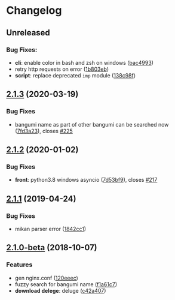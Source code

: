 # Changelog


## Unreleased

### Bug Fixes:

- **cli**: enable color in bash and zsh on windows ([bac4993](https://github.com/BGmi/BGmi/commit/bac4993cd784b5303431f7e430846b7ff5360117))
- retry http requests on error ([1b803eb](https://github.com/BGmi/BGmi/commit/1b803ebac5b535aa1cc945aaef70f185c07edd22))
- **script**: replace deprecated `imp` module ([138c98f](https://github.com/BGmi/BGmi/commit/138c98f790e5aac6dc32b6c34674b719b68ba0b0))

## [2.1.3](https://github.com/BGmi/BGmi/compare/2.1.2...2.1.3) (2020-03-19)

### Bug Fixes

* bangumi name as part of other bangumi can be searched now ([7fd3a23](https://github.com/BGmi/BGmi/commit/7fd3a2314a054bef83d8f4cb90a769988af1c98a)), closes [#225](https://github.com/BGmi/BGmi/issues/225)


## [2.1.2](https://github.com/BGmi/BGmi/compare/2.1.1...2.1.2) (2020-01-02)

### Bug Fixes

* **front**: python3.8 windows asyncio ([7d53bf9](https://github.com/BGmi/BGmi/commit/7d53bf9084030c00f566300f719e5ff1a7e0a1f1)), closes [#217](https://github.com/BGmi/BGmi/issues/217)


## [2.1.1](https://github.com/BGmi/BGmi/compare/2.1.0-beta...2.1.1) (2019-04-24)

### Bug Fixes

* mikan parser error ([1842cc1](https://github.com/BGmi/BGmi/commit/1842cc18c1a303b893be803729f7f2046822af50))


## [2.1.0-beta](https://github.com/BGmi/BGmi/compare/2.0.6...2.1.0-beta) (2018-10-07)

### Features

* gen nginx.conf ([120eeec](https://github.com/BGmi/BGmi/commit/120eeec50e7550086ceaaf3ae7342f103074818f))
* fuzzy search for bangumi name ([f1a61c7](https://github.com/BGmi/BGmi/commit/f1a61c7fa253be64e725f31b6a962e30c799f6e0))
* **download delege**: deluge ([c42a407](https://github.com/BGmi/BGmi/commit/c42a407d2c693b5c2f7741f962129dab11d8c1b3))
